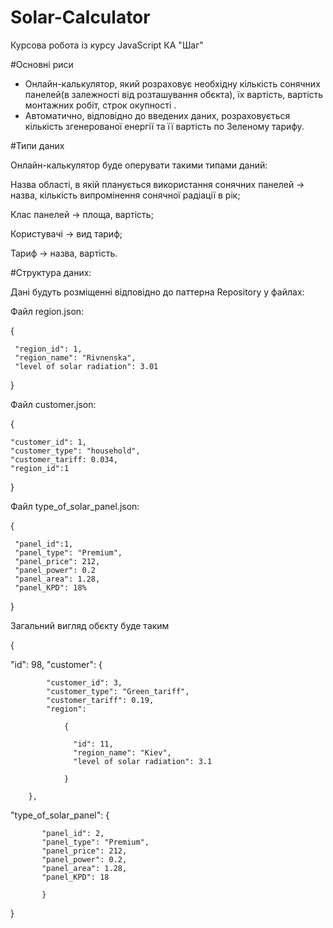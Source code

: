 # Solar-Calculator

Курсова робота із курсу JavaScript КА "Шаг"

#Основні риси
- Онлайн-калькулятор, який розраховує необхідну кількість сонячних панелей(в залежності від розташування обєкта), їх вартість, вартість монтажних робіт, строк окупності .
- Автоматично, відповідно до введених даних, розраховується  кількість згенерованої  енергії та її вартість по Зеленому тарифу.

#Типи даних

Онлайн-калькулятор буде оперувати такими типами даний:

Назва області, в якій планується використання сонячних панелей -> назва, кількість випромінення сонячної радіації в рік;

Клас панелей -> площа, вартість;

Користувачі -> вид тариф;

Тариф -> назва, вартість.

#Структура даних:

Дані будуть розміщенні відповідно до паттерна Repository у файлах:

Файл region.json:

{

	 "region_id": 1,
  	 "region_name": "Rivnenska",
  	 "level of solar radiation": 3.01
  
}

Файл customer.json:

{

	"customer_id": 1,
	"customer_type": "household",
	"customer_tariff: 0.034,
	"region_id":1
	
}



 
Файл type_of_solar_panel.json:

{

  	 "panel_id":1,
  	 "panel_type": "Premium",
  	 "panel_price": 212,
  	 "panel_power": 0.2
	 "panel_area": 1.28,
	 "panel_KPD": 18%
	 
 }

Загальний вигляд обєкту буде таким 

{

  "id": 98,
  "customer": 
  	{
  	
            "customer_id": 3,
            "customer_type": "Green_tariff",
            "customer_tariff": 0.19,
            "region": 
            
            	{
            	
                  "id": 11,
                  "region_name": "Kiev",
                  "level of solar radiation": 3.1
                  
                } 
                
        },
        
  "type_of_solar_panel": 
  	{
  	
           "panel_id": 2,
           "panel_type": "Premium",
           "panel_price": 212,
           "panel_power": 0.2,
           "panel_area": 1.28,
           "panel_KPD": 18
           
           }
           
           
}

